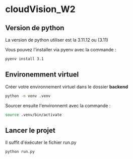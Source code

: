 # cloudVision_W2

## Version de python
La version de python utiliser est la 3.11.12 ou (3.11)

Vous pouvez l'installer via pyenv avec la commande :

```bash
pyenv install 3.1
```

## Environemment virtuel

Créer votre environnement virtuel dans le dossier **backend**

```bash
python -m venv .venv
```
Sourcer ensuite l'environnemt avec la commande :

```bash
source .venv/bin/activate
```

## Lancer le projet

Il suffit d'éxécuter le fichier run.py

```bash
python run.py
```